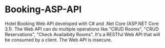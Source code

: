 # Booking-ASP-API
 
Hotel Booking Web API developed with C# and .Net Core (ASP.NET Core 3.1). The Web API can do multiple operations like "CRUD Rooms", "CRUD Reservations", "Check Availaibity Rooms". It's a RESTful Web API that will be consumed by a client. The Web API is insecure.